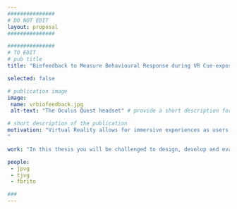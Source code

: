 ```yaml
---
###############
# DO NOT EDIT
layout: proposal 
###############

###############
# TO EDIT
# pub title
title: "Biofeedback to Measure Behavioural Response during VR Cue-exposure for Diagnosis"

selected: false

# publication image
image:
 name: vrbiofeedback.jpg
 alt-text: "The Oculus Quest headset" # provide a short description for the image #a11y

# short description of the publication
motivation: "Virtual Reality allows for immersive experiences as users can embody their characters/avatars and perceive the environment from an egocentric (or first-person) perspective. This enables the creation of experiences that resemble real-life but in controlled environments, which has great potential for measuring behavioural response during exposure to situations that could otherwise be dangerous or cause distress. In this thesis, we aim to explore how realistic virtual environments can be used for diagnosis (for instance, of Alcohol Use Disorder), by using sensors to objectively assess behavioral response (e.g., hearth-rate), during exposure (in this case exposure to alcohol-related virtual environments).
"

work: "In this thesis you will be challenged to design, develop and evaluate novel solutions that explore the use of immersive VR environments that induce different emotional responses to users while they are being physiologically measured (e.g., using smartwatches, physiological kits, bracelets, etc). For example, in disorder related settings (e.g., exposure to a bar and drinks to assess alcohol disorders). You will conduct user studies early on to engage stakeholders in co-design sessions ensuring user engagement and representation."

people:
 - jpvg
 - tjvg
 - fbrito

###
---
```

